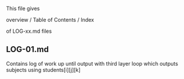 This file gives 

overview / Table of Contents / Index 

of LOG-xx.md files

## LOG-01.md
Contains log of work up until 
output with third layer loop
which outputs
subjects
using 
students[i][j][k]